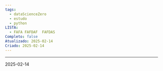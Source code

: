 ```yaml
---
tags:
  - dataScienceZero
  - estudo
  - python
LISTA:
  - FAFA FAFDAF  FAFDAS
Completo: false
Atualizado: 2025-02-14
Criado: 2025-02-14
---
```


--- 







2025-02-14

